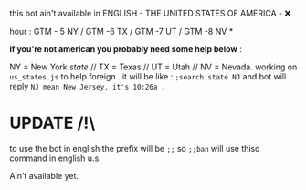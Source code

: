this bot ain't available in ENGLISH - THE UNITED STATES OF AMERICA - ❌

hour : GTM - 5 NY / GTM -6 TX  / GTM -7 UT / GTM -8 NV *

__if you're not american you probably need some help below__ :

NY = New York *state* // TX = Texas // UT = Utah // NV = Nevada. 
working on `us_states.js` to help foreign . it will be like : `;search state NJ` and bot will reply `NJ mean New Jersey, it's 10:26a .`

# UPDATE /!\

to use the bot in english the prefix will be `;;` so `;;ban` will use thisq command in english u.s.

Ain't available yet.
